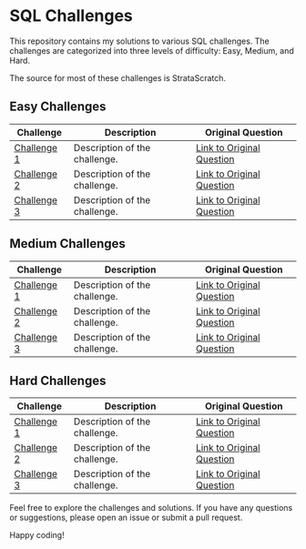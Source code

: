 # SQL Challenges

This repository contains my solutions to various SQL challenges. The challenges are categorized into three levels of difficulty: Easy, Medium, and Hard. 

The source for most of these challenges is StrataScratch.

## Easy Challenges

| Challenge | Description | Original Question |
|-----------|-------------|------------------|
| [Challenge 1](./easy/challenge1.sql) | Description of the challenge. | [Link to Original Question](https://example.com/original_question1) |
| [Challenge 2](./easy/challenge2.sql) | Description of the challenge. | [Link to Original Question](https://example.com/original_question2) |
| [Challenge 3](./easy/challenge3.sql) | Description of the challenge. | [Link to Original Question](https://example.com/original_question3) |

## Medium Challenges

| Challenge | Description | Original Question |
|-----------|-------------|------------------|
| [Challenge 1](./easy/challenge1.sql) | Description of the challenge. | [Link to Original Question](https://platform.stratascratch.com/coding/10364-fridays-likes-count) |
| [Challenge 2](./easy/challenge2.sql) | Description of the challenge. | [Link to Original Question](https://example.com/original_question2) |
| [Challenge 3](./easy/challenge3.sql) | Description of the challenge. | [Link to Original Question](https://example.com/original_question3) |


## Hard Challenges

| Challenge | Description | Original Question |
|-----------|-------------|------------------|
| [Challenge 1](./easy/challenge1.sql) | Description of the challenge. | [Link to Original Question](https://example.com/original_question1) |
| [Challenge 2](./easy/challenge2.sql) | Description of the challenge. | [Link to Original Question](https://example.com/original_question2) |
| [Challenge 3](./easy/challenge3.sql) | Description of the challenge. | [Link to Original Question](https://example.com/original_question3) |


Feel free to explore the challenges and solutions. If you have any questions or suggestions, please open an issue or submit a pull request.

Happy coding!